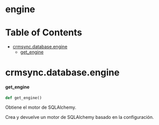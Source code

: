 # engine
# Table of Contents

* [crmsync.database.engine](#crmsync.database.engine)
  * [get\_engine](#crmsync.database.engine.get_engine)

<a id="crmsync.database.engine"></a>

# crmsync.database.engine

<a id="crmsync.database.engine.get_engine"></a>

#### get\_engine

```python
def get_engine()
```

Obtiene el motor de SQLAlchemy.

Crea y devuelve un motor de SQLAlchemy basado en la configuración.


